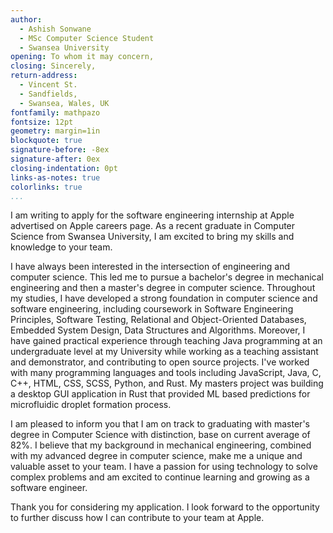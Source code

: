 ```yaml
---
author:
  - Ashish Sonwane
  - MSc Computer Science Student
  - Swansea University
opening: To whom it may concern,
closing: Sincerely,
return-address:
  - Vincent St.
  - Sandfields,
  - Swansea, Wales, UK
fontfamily: mathpazo
fontsize: 12pt
geometry: margin=1in
blockquote: true
signature-before: -8ex
signature-after: 0ex
closing-indentation: 0pt
links-as-notes: true
colorlinks: true
...
```


I am writing to apply for the software engineering internship at Apple
advertised on Apple careers page. As a recent graduate in Computer Science from
Swansea University, I am excited to bring my skills and knowledge to your team.

I have always been interested in the intersection of engineering and computer
science. This led me to pursue a bachelor's degree in mechanical engineering and
then a master's degree in computer science. Throughout my studies, I have
developed a strong foundation in computer science and software engineering,
including coursework in Software Engineering Principles, Software Testing,
Relational and Object-Oriented Databases, Embedded System Design, Data
Structures and Algorithms. Moreover, I have gained practical experience through
teaching Java programming at an undergraduate level at my University while
working as a teaching assistant and demonstrator, and contributing to open
source projects. I've worked with many programming languages and tools including
JavaScript, Java, C, C++, HTML, CSS, SCSS, Python, and Rust. My masters project
was building a desktop GUI application in Rust that provided ML based
predictions for microfluidic droplet formation process.

I am pleased to inform you that I am on track to graduating with master's degree
in Computer Science with distinction, base on current average of 82%. I believe
that my background in mechanical engineering, combined with my advanced degree
in computer science, make me a unique and valuable asset to your team. I have a
passion for using technology to solve complex problems and am excited to
continue learning and growing as a software engineer.

Thank you for considering my application. I look forward to the opportunity to
further discuss how I can contribute to your team at Apple.

